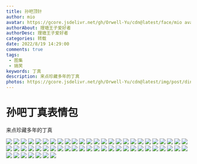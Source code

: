 ```yaml
---
title: 孙吧顶针
author: mio
avatar: https://gcore.jsdelivr.net/gh/Orwell-Yu/cdn@latest/face/mio avatar.jpg
authorAbout: 理塘王子爱好者
authorDesc: 理塘王子爱好者
categories: 转载
date: 2022/8/19 14:29:00
comments: true
tags: 
 - 图集
 - 搞笑
keywords: 丁真
description: 来点珍藏多年的丁真
photos: https://gcore.jsdelivr.net/gh/Orwell-Yu/cdn@latest/img/post/dingzhen/dingzhen.jpg
---
```

# 孙吧丁真表情包

来点珍藏多年的丁真

![](https://gcore.jsdelivr.net/gh/Orwell-Yu/cdn@latest/img/post/dingzhen/IMG_0714.JPG)
![](https://gcore.jsdelivr.net/gh/Orwell-Yu/cdn@latest/img/post/dingzhen/IMG_0743.JPG)
![](https://gcore.jsdelivr.net/gh/Orwell-Yu/cdn@latest/img/post/dingzhen/IMG_0744.JPG)
![](https://gcore.jsdelivr.net/gh/Orwell-Yu/cdn@latest/img/post/dingzhen/IMG_0745.JPG)
![](https://gcore.jsdelivr.net/gh/Orwell-Yu/cdn@latest/img/post/dingzhen/IMG_5575.JPG)
![](https://gcore.jsdelivr.net/gh/Orwell-Yu/cdn@latest/img/post/dingzhen/IMG_5576.JPG)
![](https://gcore.jsdelivr.net/gh/Orwell-Yu/cdn@latest/img/post/dingzhen/IMG_5577.JPG)
![](https://gcore.jsdelivr.net/gh/Orwell-Yu/cdn@latest/img/post/dingzhen/IMG_5578.JPG)
![](https://gcore.jsdelivr.net/gh/Orwell-Yu/cdn@latest/img/post/dingzhen/IMG_5579.JPG)
![](https://gcore.jsdelivr.net/gh/Orwell-Yu/cdn@latest/img/post/dingzhen/IMG_5580.JPG)
![](https://gcore.jsdelivr.net/gh/Orwell-Yu/cdn@latest/img/post/dingzhen/IMG_5581.JPG)
![](https://gcore.jsdelivr.net/gh/Orwell-Yu/cdn@latest/img/post/dingzhen/IMG_5582.JPG)
![](https://gcore.jsdelivr.net/gh/Orwell-Yu/cdn@latest/img/post/dingzhen/IMG_5583.JPG)
![](https://gcore.jsdelivr.net/gh/Orwell-Yu/cdn@latest/img/post/dingzhen/IMG_5584.JPG)
![](https://gcore.jsdelivr.net/gh/Orwell-Yu/cdn@latest/img/post/dingzhen/IMG_5585.JPG)
![](https://gcore.jsdelivr.net/gh/Orwell-Yu/cdn@latest/img/post/dingzhen/IMG_5586.JPG)
![](https://gcore.jsdelivr.net/gh/Orwell-Yu/cdn@latest/img/post/dingzhen/IMG_5587.JPG)
![](https://gcore.jsdelivr.net/gh/Orwell-Yu/cdn@latest/img/post/dingzhen/IMG_5588.JPG)
![](https://gcore.jsdelivr.net/gh/Orwell-Yu/cdn@latest/img/post/dingzhen/IMG_5589.JPG)
![](https://gcore.jsdelivr.net/gh/Orwell-Yu/cdn@latest/img/post/dingzhen/IMG_5590.JPG)
![](https://gcore.jsdelivr.net/gh/Orwell-Yu/cdn@latest/img/post/dingzhen/IMG_5591.JPG)
![](https://gcore.jsdelivr.net/gh/Orwell-Yu/cdn@latest/img/post/dingzhen/IMG_5592.JPG)
![](https://gcore.jsdelivr.net/gh/Orwell-Yu/cdn@latest/img/post/dingzhen/IMG_5593.JPG)
![](https://gcore.jsdelivr.net/gh/Orwell-Yu/cdn@latest/img/post/dingzhen/IMG_5594.JPG)
![](https://gcore.jsdelivr.net/gh/Orwell-Yu/cdn@latest/img/post/dingzhen/IMG_5595.JPG)
![](https://gcore.jsdelivr.net/gh/Orwell-Yu/cdn@latest/img/post/dingzhen/IMG_5596.JPG)
![](https://gcore.jsdelivr.net/gh/Orwell-Yu/cdn@latest/img/post/dingzhen/IMG_5597.JPG)
![](https://gcore.jsdelivr.net/gh/Orwell-Yu/cdn@latest/img/post/dingzhen/IMG_5598.JPG)
![](https://gcore.jsdelivr.net/gh/Orwell-Yu/cdn@latest/img/post/dingzhen/IMG_5599.JPG)
![](https://gcore.jsdelivr.net/gh/Orwell-Yu/cdn@latest/img/post/dingzhen/IMG_5600.JPG)
![](https://gcore.jsdelivr.net/gh/Orwell-Yu/cdn@latest/img/post/dingzhen/IMG_5601.JPG)
![](https://gcore.jsdelivr.net/gh/Orwell-Yu/cdn@latest/img/post/dingzhen/IMG_5602.JPG)
![](https://gcore.jsdelivr.net/gh/Orwell-Yu/cdn@latest/img/post/dingzhen/IMG_5603.JPG)
![](https://gcore.jsdelivr.net/gh/Orwell-Yu/cdn@latest/img/post/dingzhen/IMG_5604.JPG)
![](https://gcore.jsdelivr.net/gh/Orwell-Yu/cdn@latest/img/post/dingzhen/IMG_5605.JPG)
![](https://gcore.jsdelivr.net/gh/Orwell-Yu/cdn@latest/img/post/dingzhen/IMG_5606.JPG)
![](https://gcore.jsdelivr.net/gh/Orwell-Yu/cdn@latest/img/post/dingzhen/IMG_5607.JPG)
![](https://gcore.jsdelivr.net/gh/Orwell-Yu/cdn@latest/img/post/dingzhen/IMG_5608.JPG)
![](https://gcore.jsdelivr.net/gh/Orwell-Yu/cdn@latest/img/post/dingzhen/IMG_5609.JPG)
![](https://gcore.jsdelivr.net/gh/Orwell-Yu/cdn@latest/img/post/dingzhen/IMG_5610.JPG)
![](https://gcore.jsdelivr.net/gh/Orwell-Yu/cdn@latest/img/post/dingzhen/IMG_5611.JPG)
![](https://gcore.jsdelivr.net/gh/Orwell-Yu/cdn@latest/img/post/dingzhen/IMG_5612.JPG)
![](https://gcore.jsdelivr.net/gh/Orwell-Yu/cdn@latest/img/post/dingzhen/IMG_5613.JPG)
![](https://gcore.jsdelivr.net/gh/Orwell-Yu/cdn@latest/img/post/dingzhen/IMG_5614.JPG)
![](https://gcore.jsdelivr.net/gh/Orwell-Yu/cdn@latest/img/post/dingzhen/IMG_5615.JPG)
![](https://gcore.jsdelivr.net/gh/Orwell-Yu/cdn@latest/img/post/dingzhen/IMG_5616.JPG)
![](https://gcore.jsdelivr.net/gh/Orwell-Yu/cdn@latest/img/post/dingzhen/IMG_5617.JPG)
![](https://gcore.jsdelivr.net/gh/Orwell-Yu/cdn@latest/img/post/dingzhen/IMG_5618.JPG)
![](https://gcore.jsdelivr.net/gh/Orwell-Yu/cdn@latest/img/post/dingzhen/IMG_5619.JPG)
![](https://gcore.jsdelivr.net/gh/Orwell-Yu/cdn@latest/img/post/dingzhen/IMG_5620.JPG)
![](https://gcore.jsdelivr.net/gh/Orwell-Yu/cdn@latest/img/post/dingzhen/IMG_5621.JPG)
![](https://gcore.jsdelivr.net/gh/Orwell-Yu/cdn@latest/img/post/dingzhen/IMG_5622.JPG)
![](https://gcore.jsdelivr.net/gh/Orwell-Yu/cdn@latest/img/post/dingzhen/IMG_5623.JPG)
![](https://gcore.jsdelivr.net/gh/Orwell-Yu/cdn@latest/img/post/dingzhen/IMG_5624.JPG)
![](https://gcore.jsdelivr.net/gh/Orwell-Yu/cdn@latest/img/post/dingzhen/IMG_5625.JPG)
![](https://gcore.jsdelivr.net/gh/Orwell-Yu/cdn@latest/img/post/dingzhen/IMG_5626.JPG)
![](https://gcore.jsdelivr.net/gh/Orwell-Yu/cdn@latest/img/post/dingzhen/IMG_5863.JPG)